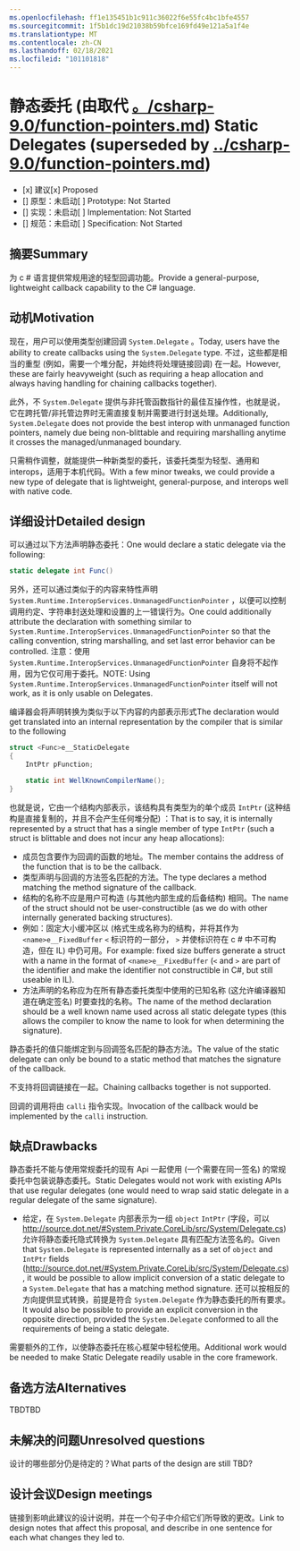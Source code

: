 ```yaml
---
ms.openlocfilehash: ff1e135451b1c911c36022f6e55fc4bc1bfe4557
ms.sourcegitcommit: 1f5b1dc19d21038b59bfce169fd49e121a5a1f4e
ms.translationtype: MT
ms.contentlocale: zh-CN
ms.lasthandoff: 02/18/2021
ms.locfileid: "101101818"
---
```

# <a name="static-delegates-superseded-by-csharp-90function-pointersmd"></a><span data-ttu-id="d0849-101">静态委托 (由取代 [。/csharp-9.0/function-pointers.md](../csharp-9.0/function-pointers.md)) </span><span class="sxs-lookup"><span data-stu-id="d0849-101">Static Delegates (superseded by [../csharp-9.0/function-pointers.md](../csharp-9.0/function-pointers.md))</span></span>

* <span data-ttu-id="d0849-102">[x] 建议</span><span class="sxs-lookup"><span data-stu-id="d0849-102">[x] Proposed</span></span>
* <span data-ttu-id="d0849-103">[] 原型：未启动</span><span class="sxs-lookup"><span data-stu-id="d0849-103">[ ] Prototype: Not Started</span></span>
* <span data-ttu-id="d0849-104">[] 实现：未启动</span><span class="sxs-lookup"><span data-stu-id="d0849-104">[ ] Implementation: Not Started</span></span>
* <span data-ttu-id="d0849-105">[] 规范：未启动</span><span class="sxs-lookup"><span data-stu-id="d0849-105">[ ] Specification: Not Started</span></span>

## <a name="summary"></a><span data-ttu-id="d0849-106">摘要</span><span class="sxs-lookup"><span data-stu-id="d0849-106">Summary</span></span>
[summary]: #summary

<span data-ttu-id="d0849-107">为 c # 语言提供常规用途的轻型回调功能。</span><span class="sxs-lookup"><span data-stu-id="d0849-107">Provide a general-purpose, lightweight callback capability to the C# language.</span></span>

## <a name="motivation"></a><span data-ttu-id="d0849-108">动机</span><span class="sxs-lookup"><span data-stu-id="d0849-108">Motivation</span></span>
[motivation]: #motivation

<span data-ttu-id="d0849-109">现在，用户可以使用类型创建回调 `System.Delegate` 。</span><span class="sxs-lookup"><span data-stu-id="d0849-109">Today, users have the ability to create callbacks using the `System.Delegate` type.</span></span> <span data-ttu-id="d0849-110">不过，这些都是相当的重型 (例如，需要一个堆分配，并始终将处理链接回调) 在一起。</span><span class="sxs-lookup"><span data-stu-id="d0849-110">However, these are fairly heavyweight (such as requiring a heap allocation and always having handling for chaining callbacks together).</span></span>

<span data-ttu-id="d0849-111">此外，不 `System.Delegate` 提供与非托管函数指针的最佳互操作性，也就是说，它在跨托管/非托管边界时无需直接复制并需要进行封送处理。</span><span class="sxs-lookup"><span data-stu-id="d0849-111">Additionally, `System.Delegate` does not provide the best interop with unmanaged function pointers, namely due being non-blittable and requiring marshalling anytime it crosses the managed/unmanaged boundary.</span></span>

<span data-ttu-id="d0849-112">只需稍作调整，就能提供一种新类型的委托，该委托类型为轻型、通用和 interops，适用于本机代码。</span><span class="sxs-lookup"><span data-stu-id="d0849-112">With a few minor tweaks, we could provide a new type of delegate that is lightweight, general-purpose, and interops well with native code.</span></span>

## <a name="detailed-design"></a><span data-ttu-id="d0849-113">详细设计</span><span class="sxs-lookup"><span data-stu-id="d0849-113">Detailed design</span></span>
[design]: #detailed-design

<span data-ttu-id="d0849-114">可以通过以下方法声明静态委托：</span><span class="sxs-lookup"><span data-stu-id="d0849-114">One would declare a static delegate via the following:</span></span>

```C#
static delegate int Func()
```

<span data-ttu-id="d0849-115">另外，还可以通过类似于的内容来特性声明 `System.Runtime.InteropServices.UnmanagedFunctionPointer` ，以便可以控制调用约定、字符串封送处理和设置的上一错误行为。</span><span class="sxs-lookup"><span data-stu-id="d0849-115">One could additionally attribute the declaration with something similar to `System.Runtime.InteropServices.UnmanagedFunctionPointer` so that the calling convention, string marshalling, and set last error behavior can be controlled.</span></span> <span data-ttu-id="d0849-116">注意：使用 `System.Runtime.InteropServices.UnmanagedFunctionPointer` 自身将不起作用，因为它仅可用于委托。</span><span class="sxs-lookup"><span data-stu-id="d0849-116">NOTE: Using `System.Runtime.InteropServices.UnmanagedFunctionPointer` itself will not work, as it is only usable on Delegates.</span></span>

<span data-ttu-id="d0849-117">编译器会将声明转换为类似于以下内容的内部表示形式</span><span class="sxs-lookup"><span data-stu-id="d0849-117">The declaration would get translated into an internal representation by the compiler that is similar to the following</span></span>

```C#
struct <Func>e__StaticDelegate
{
    IntPtr pFunction;

    static int WellKnownCompilerName();
}
```

<span data-ttu-id="d0849-118">也就是说，它由一个结构内部表示，该结构具有类型为的单个成员 `IntPtr` (这种结构是直接复制的，并且不会产生任何堆分配) ：</span><span class="sxs-lookup"><span data-stu-id="d0849-118">That is to say, it is internally represented by a struct that has a single member of type `IntPtr` (such a struct is blittable and does not incur any heap allocations):</span></span>
* <span data-ttu-id="d0849-119">成员包含要作为回调的函数的地址。</span><span class="sxs-lookup"><span data-stu-id="d0849-119">The member contains the address of the function that is to be the callback.</span></span>
* <span data-ttu-id="d0849-120">类型声明与回调的方法签名匹配的方法。</span><span class="sxs-lookup"><span data-stu-id="d0849-120">The type declares a method matching the method signature of the callback.</span></span>
* <span data-ttu-id="d0849-121">结构的名称不应是用户可构造 (与其他内部生成的后备结构) 相同。</span><span class="sxs-lookup"><span data-stu-id="d0849-121">The name of the struct should not be user-constructible (as we do with other internally generated backing structures).</span></span>
 * <span data-ttu-id="d0849-122">例如：固定大小缓冲区以 (格式生成名称为的结构，并将其作为 `<name>e__FixedBuffer` `<` 标识符的一部分， `>` 并使标识符在 c # 中不可构造，但在 IL) 中仍可用。</span><span class="sxs-lookup"><span data-stu-id="d0849-122">For example: fixed size buffers generate a struct with a name in the format of `<name>e__FixedBuffer` (`<` and `>` are part of the identifier and make the identifier not constructible in C#, but still useable in IL).</span></span>
* <span data-ttu-id="d0849-123">方法声明的名称应为在所有静态委托类型中使用的已知名称 (这允许编译器知道在确定签名) 时要查找的名称。</span><span class="sxs-lookup"><span data-stu-id="d0849-123">The name of the method declaration should be a well known name used across all static delegate types (this allows the compiler to know the name to look for when determining the signature).</span></span>

<span data-ttu-id="d0849-124">静态委托的值只能绑定到与回调签名匹配的静态方法。</span><span class="sxs-lookup"><span data-stu-id="d0849-124">The value of the static delegate can only be bound to a static method that matches the signature of the callback.</span></span>

<span data-ttu-id="d0849-125">不支持将回调链接在一起。</span><span class="sxs-lookup"><span data-stu-id="d0849-125">Chaining callbacks together is not supported.</span></span>

<span data-ttu-id="d0849-126">回调的调用将由 `calli` 指令实现。</span><span class="sxs-lookup"><span data-stu-id="d0849-126">Invocation of the callback would be implemented by the `calli` instruction.</span></span>

## <a name="drawbacks"></a><span data-ttu-id="d0849-127">缺点</span><span class="sxs-lookup"><span data-stu-id="d0849-127">Drawbacks</span></span>
[drawbacks]: #drawbacks

<span data-ttu-id="d0849-128">静态委托不能与使用常规委托的现有 Api 一起使用 (一个需要在同一签名) 的常规委托中包装说静态委托。</span><span class="sxs-lookup"><span data-stu-id="d0849-128">Static Delegates would not work with existing APIs that use regular delegates (one would need to wrap said static delegate in a regular delegate of the same signature).</span></span>
* <span data-ttu-id="d0849-129">给定，在 `System.Delegate` 内部表示为一组 `object` `IntPtr` (字段，可以 http://source.dot.net/#System.Private.CoreLib/src/System/Delegate.cs) 允许将静态委托隐式转换为 `System.Delegate` 具有匹配方法签名的。</span><span class="sxs-lookup"><span data-stu-id="d0849-129">Given that `System.Delegate` is represented internally as a set of `object` and `IntPtr` fields (http://source.dot.net/#System.Private.CoreLib/src/System/Delegate.cs), it would be possible to allow implicit conversion of a static delegate to a `System.Delegate` that has a matching method signature.</span></span> <span data-ttu-id="d0849-130">还可以按相反的方向提供显式转换，前提是符合 `System.Delegate` 作为静态委托的所有要求。</span><span class="sxs-lookup"><span data-stu-id="d0849-130">It would also be possible to provide an explicit conversion in the opposite direction, provided the `System.Delegate` conformed to all the requirements of being a static delegate.</span></span>

<span data-ttu-id="d0849-131">需要额外的工作，以使静态委托在核心框架中轻松使用。</span><span class="sxs-lookup"><span data-stu-id="d0849-131">Additional work would be needed to make Static Delegate readily usable in the core framework.</span></span>

## <a name="alternatives"></a><span data-ttu-id="d0849-132">备选方法</span><span class="sxs-lookup"><span data-stu-id="d0849-132">Alternatives</span></span>
[alternatives]: #alternatives

<span data-ttu-id="d0849-133">TBD</span><span class="sxs-lookup"><span data-stu-id="d0849-133">TBD</span></span>

## <a name="unresolved-questions"></a><span data-ttu-id="d0849-134">未解决的问题</span><span class="sxs-lookup"><span data-stu-id="d0849-134">Unresolved questions</span></span>
[unresolved]: #unresolved-questions

<span data-ttu-id="d0849-135">设计的哪些部分仍是待定的？</span><span class="sxs-lookup"><span data-stu-id="d0849-135">What parts of the design are still TBD?</span></span>

## <a name="design-meetings"></a><span data-ttu-id="d0849-136">设计会议</span><span class="sxs-lookup"><span data-stu-id="d0849-136">Design meetings</span></span>

<span data-ttu-id="d0849-137">链接到影响此建议的设计说明，并在一个句子中介绍它们所导致的更改。</span><span class="sxs-lookup"><span data-stu-id="d0849-137">Link to design notes that affect this proposal, and describe in one sentence for each what changes they led to.</span></span>


